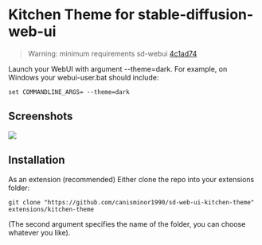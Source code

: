 # Kitchen Theme for stable-diffusion-web-ui

> Warning: minimum requirements sd-webui [4c1ad74](https://github.com/AUTOMATIC1111/stable-diffusion-webui/commit/4c1ad743e3baf1246db0711aa0107debf036a12b) 

Launch your WebUI with argument --theme=dark. For example, on Windows your webui-user.bat should include:

```shell
set COMMANDLINE_ARGS= --theme=dark
```

## Screenshots

![](https://github.com/canisminor1990/sd-web-ui-kitchen-theme/blob/main/assets/screenshot.png?raw=true)

## Installation

As an extension (recommended)
Either clone the repo into your extensions folder:

```shell
git clone "https://github.com/canisminor1990/sd-web-ui-kitchen-theme" extensions/kitchen-theme
```

(The second argument specifies the name of the folder, you can choose whatever you like).
